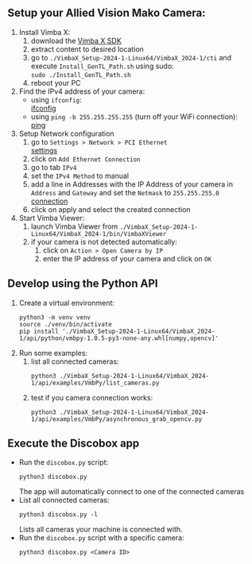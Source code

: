 
## Setup your Allied Vision Mako Camera:

1. Install Vimba X:
    1. download the [Vimba X SDK](https://www.alliedvision.com/en/products/software/vimba-x-sdk/)
    1. extract content to desired location
    1. go to `./VimbaX_Setup-2024-1-Linux64/VimbaX_2024-1/cti` and execute `Install_GenTL_Path.sh` using sudo:\
    `sudo ./Install_GenTL_Path.sh`
    1. reboot your PC
1. Find the IPv4 address of your camera:
    - using `ifconfig`:\
    [ifconfig](./imgs/ifconfig.png)
    - using `ping -b 255.255.255.255` (turn off your WiFi connection):\
    [ping](./imgs/ping.png)
1. Setup Network configuration
    1. go to `Settings > Network > PCI Ethernet`\
    [settings](./imgs/settings.png)
    1. click on `Add Ethernet Connection`
    1. go to tab `IPv4`
    1. set the `IPv4 Method` to manual
    1. add a line in Addresses with the IP Address of your camera in `Address` and `Gateway` and set the `Netmask` to `255.255.255.0`\
    [connection](./imgs/connection.png)
    1. click on apply and select the created connection
1. Start Vimba Viewer:
    1. launch Vimba Viewer from `./VimbaX_Setup-2024-1-Linux64/VimbaX_2024-1/bin/VimbaXViewer`
    1. if your camera is not detected automatically:
        1. click on `Action > Open Camera by IP`
        1. enter the IP address of your camera and click on `OK`

## Develop using the Python API

1. Create a virtual environment:
    ```terminal
    python3 -m venv venv
    source ./venv/bin/activate
    pip install './VimbaX_Setup-2024-1-Linux64/VimbaX_2024-1/api/python/vmbpy-1.0.5-py3-none-any.whl[numpy,opencv]'
    ```
1. Run some examples:
    1. list all connected cameras:
        ```terminal
        python3 ./VimbaX_Setup-2024-1-Linux64/VimbaX_2024-1/api/examples/VmbPy/list_cameras.py
        ```
    1. test if you camera connection works:
        ```terminal
        python3 ./VimbaX_Setup-2024-1-Linux64/VimbaX_2024-1/api/examples/VmbPy/asynchronous_grab_opencv.py
        ```

## Execute the Discobox app

- Run the `discobox.py` script:
    ```terminal
    python3 discobox.py
    ```
    The app will automatically connect to one of the connected cameras
- List all connected cameras:
    ```terminal
    python3 discobox.py -l
    ```
    Lists all cameras your machine is connected with.
- Run the `discobox.py` script with a specific camera:
    ```terminal
    python3 discobox.py <Camera ID>
    ```


